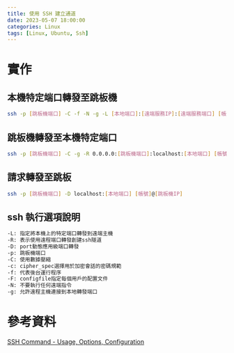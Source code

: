```yaml
---
title: 使用 SSH 建立通道
date: 2023-05-07 18:00:00
categories: Linux
tags: [Linux, Ubuntu, Ssh]
---
```


# 實作

## 本機特定端口轉發至跳板機
```bash
ssh -p [跳板機端口] -C -f -N -g -L [本地端口]:[遠端服務IP]:[遠端服務端口] [帳號]@[跳板機IP]
```

<!--more-->

## 跳板機轉發至本機特定端口
```bash
ssh -p [跳板機端口] -C -g -R 0.0.0.0:[跳板機端口]:localhost:[本地端口] [帳號]@[跳板機IP]
```

## 請求轉發至跳板
```bash
ssh -p [跳板機端口] -D localhost:[本地端口] [帳號]@[跳板機IP]
```

## ssh 執行選項說明
```bash
-L: 指定將本機上的特定端口轉發到遠端主機
-R: 表示使用遠程端口轉發創建ssh隧道
-D: port動態應用級端口轉​​發
-p: 跳板機端口
-C: 使用數據壓縮
-c: cipher_spec選擇用於加密會話的密碼規範
-f: 代表後台運行程序
-F: configfile指定每個用戶的配置文件
-N: 不要執行任何遠端指令
-g: 允許遠程主機連接到本地轉發端口
```

<!-- /etc/ssh/sshd_config 加入GatewayPorts 設定，能讓所有人都連到 -->

<!-- scoop install putty
plink -v -x -a -T -C -noagent -ssh -pw "[密碼]" -P 50893 -L [本地端口]:[遠端服務IP]:[遠端服務端口] [帳號]@[跳板機IP] -->

# 參考資料

[SSH Command - Usage, Options, Configuration](https://www.ssh.com/academy/ssh/command)